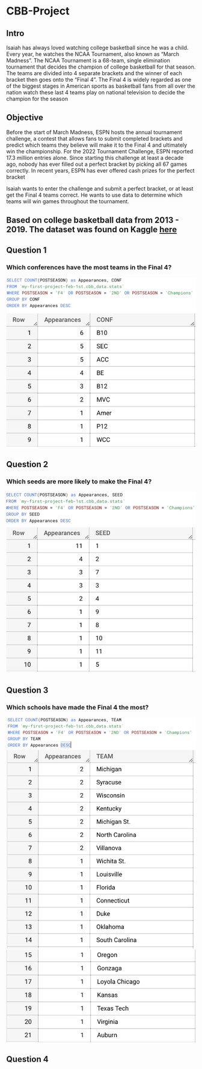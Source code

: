 # CBB-Project

## Intro
Isaiah has always loved watching college basketball since he was a child. Every year, he watches the NCAA Tournament, also known as “March Madness”. The NCAA Tournament is a 68-team, single elimination tournament that decides the champion of college basketball for that season. The teams are divided into 4 separate brackets and the winner of each bracket then goes onto the “Final 4”. The Final 4 is widely regarded as one of the biggest stages in American sports as basketball fans from all over the nation watch these last 4 teams play on national television to decide the champion for the season

## Objective
Before the start of March Madness, ESPN hosts the annual tournament challenge, a contest that allows fans to submit completed brackets and predict which teams they believe will make it to the Final 4 and ultimately win the championship. For the 2022 Tournament Challenge, ESPN reported 17.3 million entries alone. Since starting this challenge at least a decade ago, nobody has ever filled out a perfect bracket by picking all 67 games correctly. In recent years, ESPN has ever offered cash prizes for the perfect bracket

Isaiah wants to enter the challenge and submit a perfect bracket, or at least get the Final 4 teams correct. He wants to use data to determine which teams will win games throughout the tournament. 

## Based on college basketball data from 2013 - 2019. The dataset was found on Kaggle [here](https://www.kaggle.com/datasets/andrewsundberg/college-basketball-dataset?resource=download)

## Question 1
### Which conferences have the most teams in the Final 4?

![](https://github.com/JPascal95/CBB-Project/blob/main/images/CONF%20Final%204%20Apps%20Query.png)
![](https://github.com/JPascal95/CBB-Project/blob/main/images/CONF%20Final%204%20Apps.png)

## Question 2
### Which seeds are more likely to make the Final 4?

![](https://github.com/JPascal95/CBB-Project/blob/main/images/Seed%20Final%204%20Apps%20Query.png)
![](https://github.com/JPascal95/CBB-Project/blob/main/images/Seed%20Final%204%20Apps.png)


## Question 3
### Which schools have made the Final 4 the most?

![](https://github.com/JPascal95/CBB-Project/blob/main/images/Team%20Final%204%20Apps%20Query.png)
![](https://github.com/JPascal95/CBB-Project/blob/main/images/Team%20Final%204%20Apps%20pt%201.png)
![](https://github.com/JPascal95/CBB-Project/blob/main/images/Team%20Final%204%20Apps%20pt%202.png)

## Question 4

